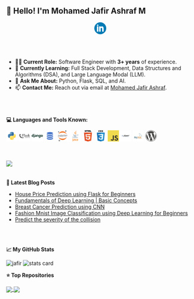 <h2>👋 Hello! I'm Mohamed Jafir Ashraf M</h2>

<p align="center">
  <a href="https://www.linkedin.com/in/mohamed-jafir-ashraf-bb3974192/">
    <svg enable-background="new 0 0 32 32" height="32px" id="Layer_1" version="1.0" viewBox="0 0 32 32" width="32px" xml:space="preserve" xmlns="http://www.w3.org/2000/svg" xmlns:xlink="http://www.w3.org/1999/xlink"><g><circle clip-rule="evenodd" cx="16" cy="16" fill="#007BB5" fill-rule="evenodd" r="16"/><g><rect fill="#FFFFFF" height="14" width="4" x="7" y="11"/><path d="M20.499,11c-2.791,0-3.271,1.018-3.499,2v-2h-4v14h4v-8c0-1.297,0.703-2,2-2c1.266,0,2,0.688,2,2v8h4v-7C25,14,24.479,11,20.499,11z" fill="#FFFFFF"/><circle cx="9" cy="8" fill="#FFFFFF" r="2"/></g></g><g/><g/><g/><g/><g/><g/></svg>
</a> 
</p>

<br />
<br />

- 👨‍💻 **Current Role:** Software Engineer with **3+ years** of experience.
- 🌱 **Currently Learning:** Full Stack Development, Data Structures and Algorithms (DSA), and Large Language Modal (LLM).
- 💬 **Ask Me About:** Python, Flask, SQL, and AI.
- 📫 **Contact Me:** Reach out via email at [Mohamed Jafir Ashraf](mailto:mdjafirashraf@gmail.com).

<br />
<br />

**💻 Languages and Tools Known:**  

<code><img height="30" src="https://raw.githubusercontent.com/github/explore/80688e429a7d4ef2fca1e82350fe8e3517d3494d/topics/python/python.png"></code>
<code><img height="30" src="https://raw.githubusercontent.com/github/explore/80688e429a7d4ef2fca1e82350fe8e3517d3494d/topics/flask/flask.png"></code>
<code><img height="30" src="https://raw.githubusercontent.com/github/explore/80688e429a7d4ef2fca1e82350fe8e3517d3494d/topics/django/django.png"></code>
<code><img height="30" src="https://raw.githubusercontent.com/github/explore/80688e429a7d4ef2fca1e82350fe8e3517d3494d/topics/sql/sql.png"></code>
<code><img height="30" src="https://raw.githubusercontent.com/github/explore/80688e429a7d4ef2fca1e82350fe8e3517d3494d/topics/jupyter-notebook/jupyter-notebook.png"></code>
<code><img height="30" src="https://raw.githubusercontent.com/github/explore/80688e429a7d4ef2fca1e82350fe8e3517d3494d/topics/java/java.png"></code>
<code><img height="30" src="https://raw.githubusercontent.com/github/explore/80688e429a7d4ef2fca1e82350fe8e3517d3494d/topics/html/html.png"></code>
<code><img height="30" src="https://raw.githubusercontent.com/github/explore/80688e429a7d4ef2fca1e82350fe8e3517d3494d/topics/css/css.png"></code>
<code><img height="30" src="https://raw.githubusercontent.com/github/explore/80688e429a7d4ef2fca1e82350fe8e3517d3494d/topics/javascript/javascript.png"></code>
<code><img height="30" src="https://raw.githubusercontent.com/github/explore/80688e429a7d4ef2fca1e82350fe8e3517d3494d/topics/jquery/jquery.png"></code>
<code><img height="30" src="https://raw.githubusercontent.com/github/explore/80688e429a7d4ef2fca1e82350fe8e3517d3494d/topics/mysql/mysql.png"></code>
<code><img height="30" src="https://raw.githubusercontent.com/github/explore/80688e429a7d4ef2fca1e82350fe8e3517d3494d/topics/wordpress/wordpress.png"></code>

<br />
<br />

<img src="https://github-readme-stats.vercel.app/api/top-langs/?username=MdJafirAshraf">

<br />
<br />

**📝 Latest Blog Posts**

<!-- BLOG-POST-LIST:START -->
- [House Price Prediction using Flask for Beginners](https://techyscientists.blogspot.com/2021/07/house-price-prediction-using-flask.html)
- [Fundamentals of Deep Learning | Basic Concepts](https://techyscientists.blogspot.com/2021/12/fundamentals-of-deep-learning-basic.html)
- [Breast Cancer Prediction using CNN](https://techyscientists.blogspot.com/2021/08/breast-cancer-prediction.html)
- [Fashion Mnist Image Classification using Deep Learning for Beginners](https://techyscientists.blogspot.com/2021/08/fashion-mnist-image-classification.html)
- [Predict the severity of the collision](https://jafirdonblogs.blogspot.com/2020/09/predict-severity-of-collision.html)
<!-- BLOG-POST-LIST:END -->

<br />
<br />

**📈 My GitHub Stats**

<img src="https://github-readme-stats.vercel.app/api?username=MdJafirAshraf&show_icons=true&theme=solarized-light" alt="jafir" />
<img alt= "stats card" src="https://github-readme-streak-stats.herokuapp.com/?user=MdJafirAshraf&theme=solarized-light">

<br />
  
**⭐ Top Repositories**


<a href="https://github.com/MdJafirAshraf/Machine_Learning_Projects">
  <img align="center" src="https://github-readme-stats.vercel.app/api/pin/?username=MdJafirAshraf&repo=Machine_Learning_Projects&theme=buefy" />
</a>
<a href="https://github.com/MdJafirAshraf/House-price-prediction-using-flask">
  <img align="center" src="https://github-readme-stats.vercel.app/api/pin/?username=MdJafirAshraf&repo=House-price-prediction-using-flask&theme=buefy" />
</a>

